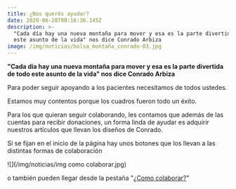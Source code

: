 ```yaml
---
title: ¿Nos querés ayudar?
date: 2020-06-28T00:16:36.145Z
description: >-
  "Cada día hay una nueva montaña para mover y esa es la parte divertida de todo
  este asunto de la vida" nos dice Conrado Arbiza
image: /img/noticias/bolsa_montaña_conrado-03.jpg
---
```

**"Cada día hay una nueva montaña para mover y esa es la parte divertida de todo este asunto de la vida" nos dice Conrado Arbiza**

Para poder seguir apoyando a los pacientes necesitamos de todos ustedes.

Estamos muy contentos porque los cuadros fueron todo un éxito.

Para los que quieran seguir colaborando, les contamos que además de las cuentas para recibir donaciones, un forma linda de ayudar es adquirir nuestros artículos que llevan los diseños de Conrado. 

Si se fijan en el inicio de la página hay unos botones que los llevan a las distintas formas de colaboración 

![](/img/noticias/img como colaborar.jpg)

 o también pueden llegar desde la pestaña "[¿Como colaborar?](https://tenemosela.org.uy/contact)"
